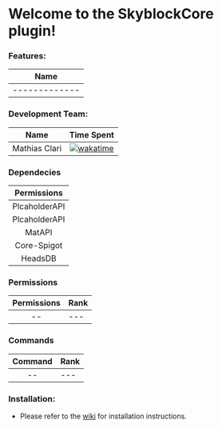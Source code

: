 # Welcome to the SkyblockCore plugin!

### Features:
| Name        |
| ------------- |
| ------------- |


### Development Team:
| Name        |                                                                                                                        Time Spent                                                                                                                         |
| ------------- |:---------------------------------------------------------------------------------------------------------------------------------------------------------------------------------------------------------------------------------------------------------:|
| Mathias Clari | [ ![wakatime](https://wakatime.com/badge/user/190d7e17-9dae-4f59-a20c-4d8593b186db/project/f6d100d4-ed50-4445-b9d4-f94da2e668c9.svg)](https://wakatime.com/badge/user/190d7e17-9dae-4f59-a20c-4d8593b186db/project/f6d100d4-ed50-4445-b9d4-f94da2e668c9 ) |

### Dependecies
 | Permissions  |
|:-------------:|
| PlcaholderAPI |
| PlcaholderAPI |
| MatAPI |
| Core-Spigot |
| HeadsDB |

### Permissions 

 | Permissions  | Rank |
|:-------------:|-------------|
| -- | --- |


### Commands
 | Command  | Rank |
|:-------------:|-------------|
| -- | --- |

### Installation:
- Please refer to the [wiki](https://github.com/possiest/SkyblockCore/wiki) for installation instructions.

